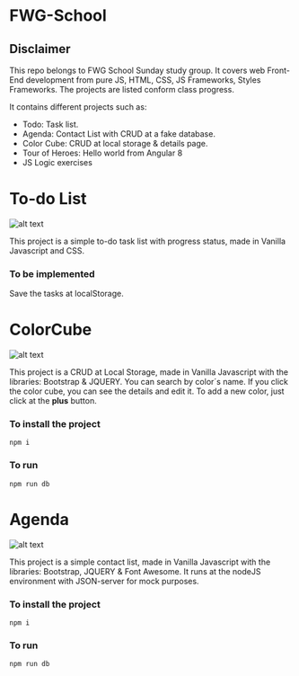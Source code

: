 # FWG-School

## Disclaimer
This repo belongs to FWG School Sunday study group. It covers web Front-End development from pure JS, 
HTML, CSS, JS Frameworks, Styles Frameworks. The projects are listed conform class progress.

It contains different projects such as:

* Todo: Task list.
* Agenda: Contact List with CRUD at a fake database.
* Color Cube: CRUD at local storage & details page.
* Tour of Heroes: Hello world from Angular 8
* JS Logic exercises

# To-do List
![alt text](http://i64.tinypic.com/2lb0rd5.png, "Todo")

This project is a simple to-do task list with progress status, made in Vanilla Javascript and CSS.

### To be implemented
Save the tasks at localStorage.

# ColorCube
![alt text](http://i64.tinypic.com/2yjqb93.png, "ColorCube")

This project is a CRUD at Local Storage, made in Vanilla Javascript with the libraries: Bootstrap & JQUERY.
You can search by color´s name. If you click the color cube, you can see the details and edit it. To add a new color, 
just click at the **plus** button.

### To install the project
```npm i ```

### To run
```npm run db```

# Agenda
![alt text](http://i68.tinypic.com/2wptb9k.png, "Agenda")

This project is a simple contact list, made in Vanilla Javascript with the libraries: Bootstrap, JQUERY & Font Awesome.
It runs at the nodeJS environment with JSON-server for mock purposes.

### To install the project
```npm i ```

### To run
```npm run db```

